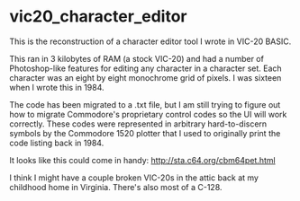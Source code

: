 # vic20_character_editor

This is the reconstruction of a character editor tool I wrote in VIC-20 BASIC.

This ran in 3 kilobytes of RAM (a stock VIC-20) and had a number of Photoshop-like features for editing any character in a character set.
Each character was an eight by eight monochrome grid of pixels. I was sixteen when I wrote this in 1984.

The code has been migrated to a .txt file, but I am still trying to figure out how to migrate Commodore's proprietary control codes so the UI will work correctly.  These codes were represented in arbitrary hard-to-discern symbols by the Commodore 1520 plotter that I used to originally print the code listing back in 1984.

It looks like this could come in handy: 
http://sta.c64.org/cbm64pet.html

I think I might have a couple broken VIC-20s in the attic back at my childhood home in Virginia. There's also most of a C-128.
